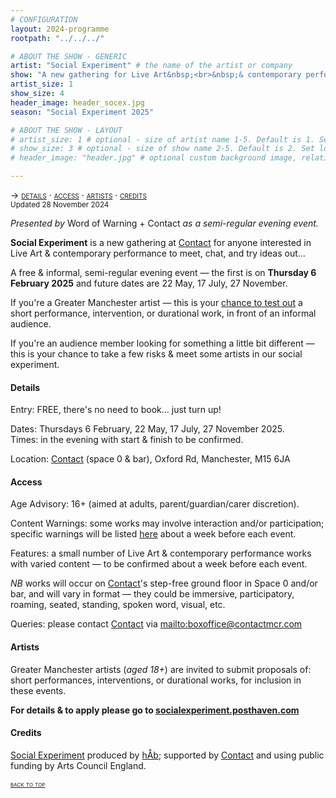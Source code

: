 ```yaml
---
# CONFIGURATION
layout: 2024-programme
rootpath: "../../../"

# ABOUT THE SHOW - GENERIC
artist: "Social Experiment" # the name of the artist or company
show: "A new gathering for Live Art&nbsp;<br>&nbsp;& contemporary performance." # the name of the show
artist_size: 1
show_size: 4
header_image: header_socex.jpg  
season: "Social Experiment 2025"

# ABOUT THE SHOW - LAYOUT
# artist_size: 1 # optional - size of artist name 1-5. Default is 1. Set longer names to lower values
# show_size: 3 # optional - size of show name 2-5. Default is 2. Set longer names to lower values
# header_image: "header.jpg" # optional custom background image, relative to current page

---
```

<span style='font-variant: small-caps'>→ [details](/socialexperiment/#details) · [access](/socialexperiment/#access) · [artists](/socialexperiment/#artists) · [credits](/socialexperiment/#credits)</span><br><small>Updated 28 November 2024</small>          
         
*Presented by* Word of Warning + Contact *as a semi-regular evening event.*         
         
**Social Experiment** is a new gathering at <a href="https://contactmcr.com" target="_blank">Contact</a> for anyone interested in Live Art & contemporary performance to meet, chat, and try ideas out…         
          
A free & informal, semi-regular evening event — the first is on **Thursday 6 February 2025** and future dates are 22 May, 17 July, 27 November.         
         
If you're a Greater Manchester artist — this is your <a href="https://socialexperiment.posthaven.com" target="_blank">chance to test out</a> a short performance, intervention, or durational work, in front of an informal audience.         
         
If you're an audience member looking for something a little bit different — this is your chance to take a few risks & meet some artists in our social experiment.         
         
#### Details         
Entry: FREE, there's no need to book… just turn up!         
         
Dates: Thursdays 6 February, 22 May, 17 July, 27 November 2025.<br>Times: in the evening with start & finish to be confirmed.         
          
Location: <a href="https://contactmcr.com/visit/getting-here" target="_blank">Contact</a> (space 0 & bar), Oxford Rd, Manchester, M15 6JA         
         
#### Access         
Age Advisory: 16+ (aimed at adults, parent/guardian/carer discretion).         
          
Content Warnings: some works may involve interaction and/or participation; specific warnings will be listed [here](/warnings) about a week before each event.         
          
Features: a small number of Live Art & contemporary performance works with varied content — to be confirmed about a week before each event.         
         
*NB* works will occur on <a href="https://contactmcr.com/visit/access" target="_blank">Contact</a>'s step-free ground floor in Space 0 and/or bar, and will vary in format — they could be immersive, participatory, roaming, seated, standing, spoken word, visual, etc.         
         
Queries: please contact <a href="https://contactmcr.com/visit/access" target="_blank">Contact</a> via <mailto:boxoffice@contactmcr.com>        
                   
#### Artists        
Greater Manchester artists (*aged 18+*) are invited to submit proposals of: short performances, interventions, or durational works, for inclusion in these events.         
         
**For details & to apply please go to <a href="https://socialexperiment.posthaven.com" target="_blank">socialexperiment.posthaven.com</a>**         
         
#### Credits          
[Social Experiment](/hab/socialexperiment) produced by [hÅb](/hab); supported by <a href="https://contactmcr.com" target="_blank">Contact</a> and using public funding by Arts Council England.         
                 
<small><span style='font-variant: small-caps'>[back to top](/socialexperiment)</span></small>
